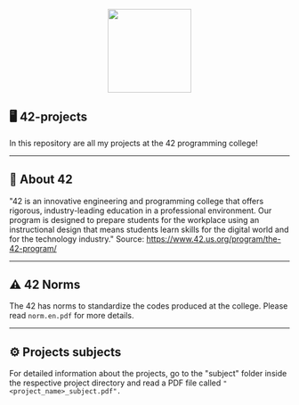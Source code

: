<p align="center">
  <img src="https://i.ibb.co/P5KJKY3/42-Logo-svg.png" width="150">
</p>

## 🖥️ 42-projects
In this repository are all my projects at the 42 programming college!

---

## 📖 About 42
 "42 is an innovative engineering and programming college that offers rigorous, industry-leading education in a professional environment. Our program is designed to prepare students for the workplace using an instructional design that means students learn skills for the digital world and for the technology industry."
Source: https://www.42.us.org/program/the-42-program/

---

## ⚠️ 42 Norms
The 42 has norms to standardize the codes produced at the college. Please read `norm.en.pdf` for more details.

---

## ⚙️ Projects subjects
For detailed information about the projects, go to the "subject" folder inside the respective project directory and read a PDF file called `"<project_name>_subject.pdf".`
